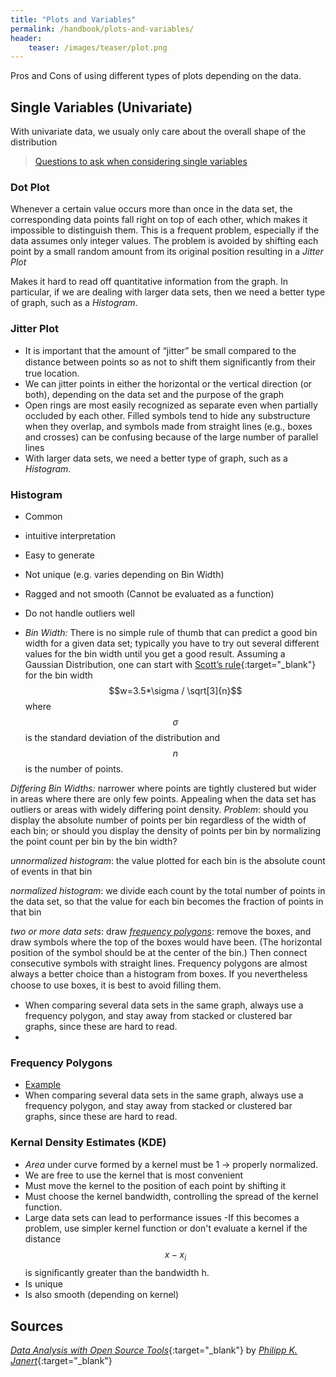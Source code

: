 ```yaml
---
title: "Plots and Variables"
permalink: /handbook/plots-and-variables/
header:
    teaser: /images/teaser/plot.png
---
```



Pros and Cons of using different types of plots depending on the data.

## Single Variables (Univariate)

With univariate data, we usualy only care about the overall shape of the distribution

> [Questions to ask when considering single variables](/handbook/plots-and-variables/univariate-questions/)


### Dot Plot

Whenever a certain value occurs more than once in the data set, the corresponding data points fall right on top of each other, which makes it impossible to distinguish them. This is a frequent problem, especially if the data assumes only integer values. The problem is avoided by shifting each point by a small random amount from its original position resulting in a *Jitter Plot*

Makes it hard to read off quantitative information from the graph. In particular, if we are dealing with larger data sets, then we need a better type of graph, such as a *Histogram*.

### Jitter Plot

- It is important that the amount of “jitter” be small compared to the distance between points so as not to shift them signiﬁcantly from their true location.
- We can jitter points in either the horizontal or the vertical direction (or both), depending on the data set and the purpose of the graph
- Open rings are most easily recognized as separate even when partially occluded by each other. Filled symbols tend to hide any substructure when they overlap, and symbols made from straight lines (e.g., boxes and crosses) can be confusing because of the large number of parallel lines
- With larger data sets, we need a better type of graph, such as a *Histogram*.

### Histogram

- Common 
- intuitive interpretation
- Easy to generate
- Not unique (e.g. varies depending on Bin Width)
- Ragged and not smooth (Cannot be evaluated as a function)
- Do not handle outliers well

- *Bin Width:* There is no simple rule of thumb that can predict a good bin width for a given data set; typically you have to try out several different values for the bin width until you get a good result. Assuming a Gaussian Distribution, one can start with [Scott’s rule](https://en.wikipedia.org/wiki/Histogram#Scott's_normal_reference_rule){:target="_blank"} for the bin width $$w=3.5*\sigma / \sqrt[3]{n}$$ where $$\sigma$$ is the standard deviation of the distribution and $$n$$ is the number of points.


*Differing Bin Widths:* narrower where points are tightly clustered but wider in areas where there are only few points. Appealing when the data set has outliers or areas with widely differing point density. *Problem*: should you display the absolute number of points per bin regardless of the width of each bin; or should you display the density of points per bin by normalizing the point count per bin by the bin width?

*unnormalized histogram*: the value plotted for each bin is the absolute count of events in that bin

*normalized histogram*: we divide each count by the total number of points in the data set, so that the value for each bin becomes the fraction of points in that bin

*two or more data sets*: draw [*frequency polygons*](#frequency-polygons): remove the boxes, and draw symbols where the top of the boxes would have been. (The horizontal position of the symbol should be at the center of the bin.) Then connect consecutive symbols with straight lines. Frequency polygons are almost always a better choice than a histogram from boxes. If you nevertheless choose to use boxes, it is best to avoid ﬁlling them.
- When comparing several data sets in the same graph, always use a frequency polygon, and stay away from stacked or clustered bar graphs, since these are hard to read.
- 

### Frequency Polygons 
- [Example](/images/handbook/frequency-polygons.jpg "Source: math.libretexts.org")
- When comparing several data sets in the same graph, always use a frequency polygon, and stay away from stacked or clustered bar graphs, since these are hard to read.

### Kernal Density Estimates (KDE)
- *Area* under curve formed by a kernel must be 1 -> properly normalized.
- We are free to use the kernel that is most convenient
- Must move the kernel to the position of each point by shifting it
- Must choose the kernel bandwidth, controlling the spread of the kernel function. 
- Large data sets can lead to performance issues
    -If this becomes a problem, use simpler kernel function or don't evaluate a kernel if the distance $$x−x_i$$ is signiﬁcantly greater than the bandwidth h.
- Is unique
- Is also smooth (depending on kernel)


## Sources

[*Data Analysis with Open Source Tools*](http://shop.oreilly.com/product/9780596802363.do){:target="_blank"} by [*Philipp K. Janert*](https://www.oreilly.com/pub/au/933){:target="_blank"}

